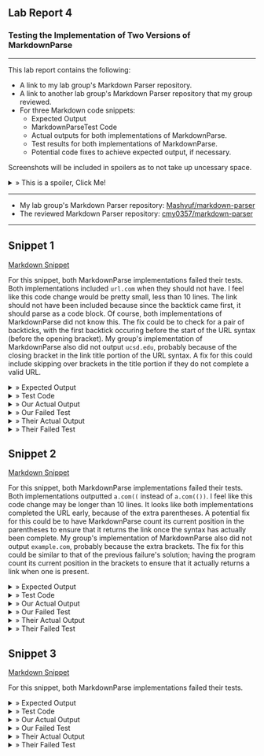 ## Lab Report 4
### Testing the Implementation of Two Versions of MarkdownParse
---

This lab report contains the following:
- A link to my lab group's Markdown Parser repository.
- A link to another lab group's Markdown Parser repository that my group reviewed.
- For three Markdown code snippets:
  - Expected Output
  - MarkdownParseTest Code
  - Actual outputs for both implementations of MarkdownParse.
  - Test results for both implementations of MarkdownParse.
  - Potential code fixes to achieve expected output, if necessary.

Screenshots will be included in spoilers as to not take up uncessary space. 

<details>
  <summary> » This is a spoiler, Click Me!</summary>
  This is the inside of a spoiler where images will be located!
  </details>

---

- My lab group's Markdown Parser repository: <a href="https://github.com/Mashyuf/markdown-parser" target="_blank">Mashyuf/markdown-parser</a>
- The reviewed Markdown Parser repository: <a href="https://github.com/cmy0357/markdown-parser" target="_blank">cmy0357/markdown-parser</a>

---

## Snippet 1

[Markdown Snippet](lab4resources/files/snippet1)

  For this snippet, both MarkdownParse implementations failed their tests. Both implementations included ```url.com``` when they should not have. I feel like this code change would be pretty small, less than 10 lines. The link should not have been included because since the backtick came first, it should parse as a code block. Of course, both implementations of MarkdownParse did not know this. The fix could be to check for a pair of backticks, with the first backtick occuring before the start of the URL syntax (before the opening bracket). My group's implementation of MarkdownParse also did not output ```ucsd.edu```, probably because of the closing bracket in the link title portion of the URL syntax. A fix for this could include skipping over brackets in the title portion if they do not complete a valid URL.
  
<details>
  <summary> » Expected Output</summary>
  [`google.com, google.com, ucsd.edu]
  <br /><img src="lab4resources/images/snippet1expected.png" alt="Snippet 1 Expected Output">
  </details>

<details>
  <summary> » Test Code</summary>
  <img src="lab4resources/images/snippet1testcode.png" alt="Snippet 1 Test Code">
  </details>

<details>
  <summary> » Our Actual Output</summary>
  <img src="lab4resources/images/oursnippet1actual.png" alt="Our Actual Output from Snippet 1">
  </details>
  
<details>
  <summary> » Our Failed Test</summary>
  <img src="lab4resources/images/ourtest1fail.png" alt="Our Failed Test 1">
  </details>
  
<details>
  <summary> » Their Actual Output</summary>
  <img src="lab4resources/images/theirsnippet1actual.png" alt="Their Actual Output from Snippet 1">
  </details>
  
<details>
  <summary> » Their Failed Test</summary>
  <img src="lab4resources/images/theirtest1fail.png" alt="Their Failed Test 1">
  </details>


## Snippet 2

[Markdown Snippet](lab4resources/files/snippet2)

  For this snippet, both MarkdownParse implementations failed their tests. Both implementations outputted ```a.com((``` instead of ```a.com(())```. I feel like this code change may be longer than 10 lines. It looks like both implementations completed the URL early, because of the extra parentheses. A potential fix for this could be to have MarkdownParse count its current position in the parentheses to ensure that it returns the link once the syntax has actually been complete. My group's implementation of MarkdownParse also did not output ```example.com```, probably because the extra brackets. The fix for this could be similar to that of the previous failure's solution; having the program count its current position in the brackets to ensure that it actually returns a link when one is present.
  
<details>
  <summary> » Expected Output</summary>
  [a.com, a.com(()), example.com]
  <br /><img src="lab4resources/images/snippet2expected.png" alt="Snippet 2 Expected Output">
  </details>

<details>
  <summary> » Test Code</summary>
  <img src="lab4resources/images/snippet2testcode.png" alt="Snippet 2 Test Code">
  </details>
  
<details>
  <summary> » Our Actual Output</summary>
  <img src="lab4resources/images/oursnippet2actual.png" alt="Our Actual Output from Snippet 2">
  </details>
  
<details>
  <summary> » Our Failed Test</summary>
  <img src="lab4resources/images/ourtest2fail.png" alt="Our Failed Test 2">
  </details>
  
<details>
  <summary> » Their Actual Output</summary>
  <img src="lab4resources/images/theirsnippet2actual.png" alt="Their Actual Output from Snippet 2">
  </details>
  
<details>
  <summary> » Their Failed Test</summary>
  <img src="lab4resources/images/theirtest2fail.png" alt="Their Failed Test 2">
  </details>
  
  
## Snippet 3

[Markdown Snippet](lab4resources/files/snippet3)

  For this snippet, both MarkdownParse implementations failed their tests.
  
<details>
  <summary> » Expected Output</summary>
  [https://sites.google.com/eng.ucsd.edu/cse-15l-spring-2022/schedule]
  <br /><img src="lab4resources/images/snippet3expected.png" alt="Snippet 3 Expected Output">
  </details>

<details>
  <summary> » Test Code</summary>
  <img src="lab4resources/images/snippet3testcode.png" alt="Snippet 3 Test Code">
  </details>

<details>
  <summary> » Our Actual Output</summary>
  <img src="lab4resources/images/oursnippet3actual.png" alt="Our Actual Output from Snippet 3">
  </details>
  
<details>
  <summary> » Our Failed Test</summary>
  <img src="lab4resources/images/ourtest3fail.png" alt="Our Failed Test 3">
  </details>
  
<details>
  <summary> » Their Actual Output</summary>
  <img src="lab4resources/images/theirsnippet3actual.png" alt="Their Actual Output from Snippet 3">
  </details>
  
<details>
  <summary> » Their Failed Test</summary>
  <img src="lab4resources/images/theirtest3fail.png" alt="Their Failed Test 3">
  </details>
